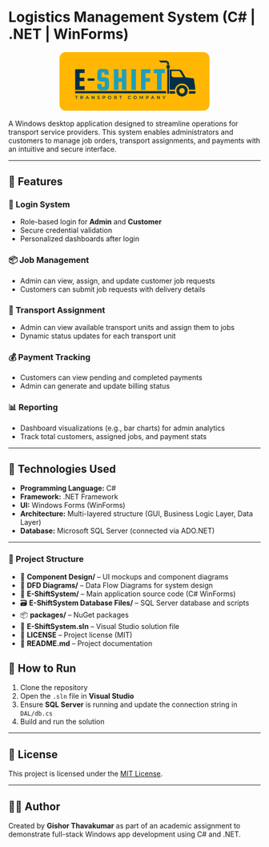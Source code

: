 # Logistics Management System (C# | .NET | WinForms)

<p align="center">
  <img src="https://github.com/tgishor/Logistics-Management-System-CSharp/blob/main/logo/Asset%203%404x.png?raw=true" alt="Project Logo" width="300"/>
</p>

A Windows desktop application designed to streamline operations for transport service providers. This system enables administrators and customers to manage job orders, transport assignments, and payments with an intuitive and secure interface.

---

## 🚀 Features

### 🔐 Login System
- Role-based login for **Admin** and **Customer**
- Secure credential validation
- Personalized dashboards after login

### 📦 Job Management
- Admin can view, assign, and update customer job requests
- Customers can submit job requests with delivery details

### 🚛 Transport Assignment
- Admin can view available transport units and assign them to jobs
- Dynamic status updates for each transport unit

### 💰 Payment Tracking
- Customers can view pending and completed payments
- Admin can generate and update billing status

### 📊 Reporting
- Dashboard visualizations (e.g., bar charts) for admin analytics
- Track total customers, assigned jobs, and payment stats

---

## 🧱 Technologies Used

- **Programming Language:** C#
- **Framework:** .NET Framework
- **UI:** Windows Forms (WinForms)
- **Architecture:** Multi-layered structure (GUI, Business Logic Layer, Data Layer)
- **Database:** Microsoft SQL Server (connected via ADO.NET)

---

### 📁 Project Structure

- 📂 **Component Design/** – UI mockups and component diagrams  
- 📂 **DFD Diagrams/** – Data Flow Diagrams for system design  
- 🧩 **E-ShiftSystem/** – Main application source code (C# WinForms)  
- 🗃️ **E-ShiftSystem Database Files/** – SQL Server database and scripts  
- 📦 **packages/** – NuGet packages  
- 📝 **E-ShiftSystem.sln** – Visual Studio solution file  
- 📄 **LICENSE** – Project license (MIT)  
- 📘 **README.md** – Project documentation

## 🧪 How to Run

1. Clone the repository
2. Open the `.sln` file in **Visual Studio**
3. Ensure **SQL Server** is running and update the connection string in `DAL/db.cs`
4. Build and run the solution

---

## 📌 License

This project is licensed under the [MIT License](LICENSE).
     
---

## 👨‍💻 Author

Created by **Gishor Thavakumar** as part of an academic assignment to demonstrate full-stack Windows app development using C# and .NET.
